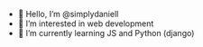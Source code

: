 - 👋 Hello, I’m @simplydaniell
- 👀 I’m interested in web development
- 🌱 I’m currently learning JS and Python (django)
